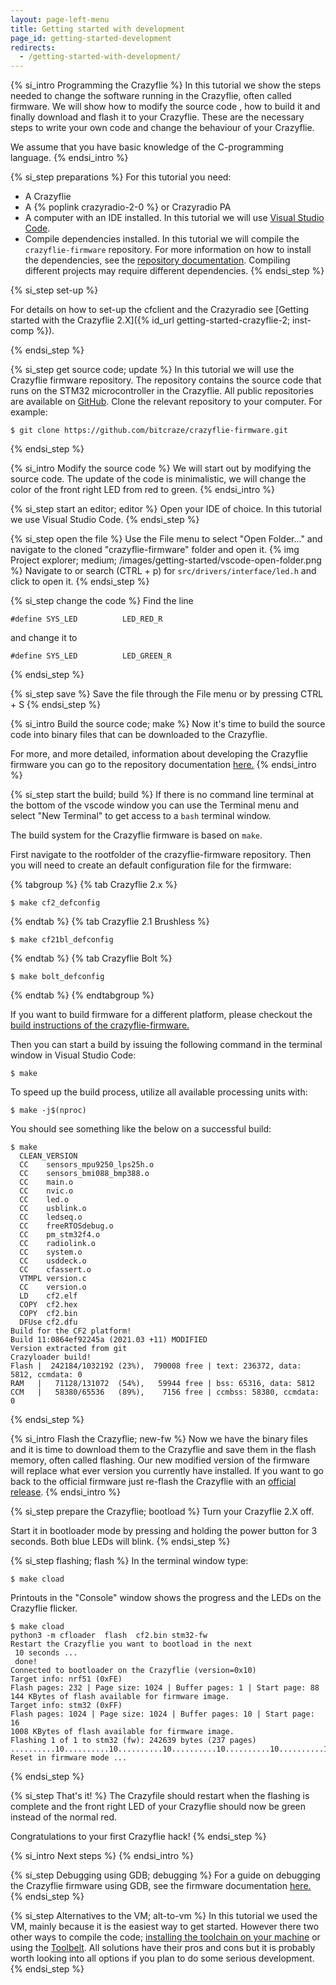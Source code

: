 ```yaml
---
layout: page-left-menu
title: Getting started with development
page_id: getting-started-development
redirects:
  - /getting-started-with-development/
---
```


{% si_intro Programming the Crazyflie %}
In this tutorial we show the steps needed to change the software running in the
Crazyflie, often called firmware. We will show how to modify the source code ,
how to build it and finally download and flash it to your Crazyflie.
These are the necessary steps to write your own code and change the behaviour
of your Crazyflie.

We assume that you have basic knowledge of the C-programming language.
{% endsi_intro %}

{% si_step preparations %}
For this tutorial you need:

* A Crazyflie
* A {% poplink crazyradio-2-0 %} or Crazyradio PA
* A computer with an IDE installed. In this tutorial we will use [Visual Studio Code](https://code.visualstudio.com/).
* Compile dependencies installed. In this tutorial we will compile the `crazyflie-firmware` repository. For more information on how to install the dependencies, see the [repository documentation](/documentation/repository/crazyflie-firmware/master/building-and-flashing/build/#dependencies). Compiling different projects may require different dependencies.
{% endsi_step %}

{% si_step set-up %}

For details on how to set-up the cfclient and the Crazyradio see
[Getting started with the Crazyflie 2.X]({% id_url getting-started-crazyflie-2; inst-comp %}).

{% endsi_step %}

{% si_step get source code; update %}
In this tutorial we will use the Crazyflie firmware repository. The repository contains the source code that runs on the STM32 microcontroller in the Crazyflie. All public repositories are available on [GitHub](https://github.com/bitcraze). Clone the relevant repository to your computer. For example:

```
$ git clone https://github.com/bitcraze/crazyflie-firmware.git
```

{% endsi_step %}


{% si_intro Modify the source code %}
We will start out by modifying the source code. The update of the code is
minimalistic, we will change the color of the front right LED from red to green.
{% endsi_intro %}

{% si_step start an editor; editor %}
Open your IDE of choice. In this tutorial we use Visual Studio Code.
{% endsi_step %}

{% si_step open the file %}
Use the File menu to select "Open Folder..." and navigate to the cloned "crazyflie-firmware" folder and open it.
{% img Project explorer; medium; /images/getting-started/vscode-open-folder.png %}
Navigate to or search (CTRL + p) for `src/drivers/interface/led.h` and click to open it.
{% endsi_step %}

{% si_step change the code %}
Find the line

```
#define SYS_LED          LED_RED_R
```

and change it to

```
#define SYS_LED          LED_GREEN_R
```

{% endsi_step %}

{% si_step save %}
Save the file through the File menu or by pressing CTRL + S
{% endsi_step %}


{% si_intro Build the source code; make %}
Now it's time to build the source code into binary files that can be
downloaded to the Crazyflie.

For more, and more detailed, information about developing the Crazyflie firmware you can
go to the repository documentation [here.](/documentation/repository/crazyflie-firmware/master/)
{% endsi_intro %}

{% si_step start the build; build %}
If there is no command line terminal at the bottom of the vscode window you can use
the Terminal menu and select "New Terminal" to get access to a `bash` terminal window.

The build system for the Crazyflie firmware is based on `make`.

First navigate to the rootfolder of the crazyflie-firmware repository. Then you will need to create an default configuration file for the firmware:

{% tabgroup %}
{% tab Crazyflie 2.x %}
```
$ make cf2_defconfig
```
{% endtab %}
{% tab Crazyflie 2.1 Brushless %}
```
$ make cf21bl_defconfig
```
{% endtab %}
{% tab Crazyflie Bolt %}
```
$ make bolt_defconfig
```
{% endtab %}
{% endtabgroup %}

If you want to build firmware for a different platform, please checkout the [build instructions of the crazyflie-firmware.](/documentation/repository/crazyflie-firmware/master/building-and-flashing/build/#compiling)

Then you can start a build by issuing the following command in the terminal window in Visual Studio Code:
```
$ make
```
To speed up the build process, utilize all available processing units with:

```
$ make -j$(nproc)
```
You should see something like the below on a successful build:
```
$ make
  CLEAN_VERSION
  CC    sensors_mpu9250_lps25h.o
  CC    sensors_bmi088_bmp388.o
  CC    main.o
  CC    nvic.o
  CC    led.o
  CC    usblink.o
  CC    ledseq.o
  CC    freeRTOSdebug.o
  CC    pm_stm32f4.o
  CC    radiolink.o
  CC    system.o
  CC    usddeck.o
  CC    cfassert.o
  VTMPL version.c
  CC    version.o
  LD    cf2.elf
  COPY  cf2.hex
  COPY  cf2.bin
  DFUse cf2.dfu
Build for the CF2 platform!
Build 11:0864ef92245a (2021.03 +11) MODIFIED
Version extracted from git
Crazyloader build!
Flash |  242184/1032192 (23%),  790008 free | text: 236372, data: 5812, ccmdata: 0
RAM   |   71128/131072  (54%),   59944 free | bss: 65316, data: 5812
CCM   |   58380/65536   (89%),    7156 free | ccmbss: 58380, ccmdata: 0
```
{% endsi_step %}

{% si_intro Flash the Crazyflie; new-fw %}
Now we have the binary files and it is time to download them to the Crazyflie
and save them in the flash memory, often called flashing. Our new modified
version of the firmware will replace what ever version you currently have
installed. If you want to go back to the official firmware just re-flash the
Crazyflie with an [official release](https://github.com/bitcraze/crazyflie-firmware/releases).
{% endsi_intro %}

{% si_step prepare the Crazyflie; bootload %}
Turn your Crazyflie 2.X off.

Start it in bootloader mode by pressing and holding the power button for 3
seconds. Both blue LEDs will blink.
{% endsi_step %}

{% si_step flashing; flash %}
In the terminal window type:
```
$ make cload
```

Printouts in the "Console" window shows the progress and the LEDs on the
Crazyflie flicker.
```
$ make cload
python3 -m cfloader  flash  cf2.bin stm32-fw
Restart the Crazyflie you want to bootload in the next
 10 seconds ...
 done!
Connected to bootloader on the Crazyflie (version=0x10)
Target info: nrf51 (0xFE)
Flash pages: 232 | Page size: 1024 | Buffer pages: 1 | Start page: 88
144 KBytes of flash available for firmware image.
Target info: stm32 (0xFF)
Flash pages: 1024 | Page size: 1024 | Buffer pages: 10 | Start page: 16
1008 KBytes of flash available for firmware image.
Flashing 1 of 1 to stm32 (fw): 242639 bytes (237 pages) ..........10..........10..........10..........10..........10..........10..........10..........10..........10..........10..........10..........10..........10..........10..........10..........10..........10..........10..........10..........10..........10..........10..........10.......7
Reset in firmware mode ...
```

{% endsi_step %}

{% si_step That's it! %}
The Crazyfile should restart when the flashing is complete and the front right LED
of your Crazyflie should now be green instead of the normal red.

Congratulations to your first Crazyflie hack!
{% endsi_step %}

{% si_intro Next steps %}
{% endsi_intro %}

{% si_step Debugging using GDB; debugging %}
For a guide on debugging the Crazyflie firmware using GDB, see the firmware documentation [here.](/documentation/repository/crazyflie-firmware/master/development/openocd_gdb_debugging/)
{% endsi_step %}

{% si_step Alternatives to the VM; alt-to-vm %}
In this tutorial we used the VM, mainly because it is the easiest way to get started. However there two other ways to
compile the code; [installing the toolchain on your machine](/documentation/repository/crazyflie-firmware/master/building-and-flashing/build/)
or using the [Toolbelt](/documentation/repository/toolbelt/master/). All solutions have their pros and
cons but it is probably worth looking into all options if you plan to do some serious development.
{% endsi_step %}
